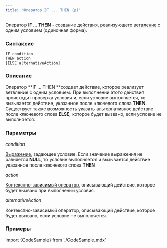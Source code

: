 ```yaml
---
title: 'Оператор IF ... THEN (д)'
---
```


Оператор **IF ... THEN** - создание [действия](Действия.md), реализующего [ветвление](Ветвление_CASE_IF_MULTI.md#single) с одним условием (одиночная форма).

### Синтаксис

    IF condition 
    THEN action
    [ELSE alternativeAction]

### Описание

Оператор **IF ... THEN **создает действие, которое реализует ветвление с одним условием. При выполнении этого действия происходит проверка условия и, если условие выполняется, то вызывается действие, указанное после ключевого слова **THEN**. Существует также возможность указать альтернативное действие после ключевого слова **ELSE**, которое будет вызвано, если условие не выполняется.

### Параметры

*condition*

[Выражение](Выражения.md), задающее условие. Если значение выражения не равняется **NULL**, то условие выполняется и вызывается действие указанное после ключевого слова **THEN**.

*action*

[Контекстно-зависимый оператор](Операторы-действия.md#contextdependent), описывающий действие, которое будет вызвано при выполнении условия.

*alternativeAction*

Контекстно-зависимый оператор, описывающий действие, которое будет вызвано, если условие не выполняется.

### Примеры


import {CodeSample} from './CodeSample.mdx'

<CodeSample url="https://ru-documentation.lsfusion.org/sample?file=ActionSample&block=ifthena"/>

  

